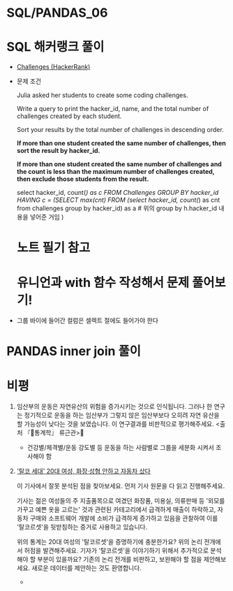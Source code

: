 # SQL/PANDAS_06

# SQL 해커랭크 풀이

- [Challenges (HackerRank)](https://www.hackerrank.com/challenges/challenges/problem)
- 문제 조건

    Julia asked her students to create some coding challenges. 

    Write a query to print the hacker_id, name, and the total number of challenges created by each student. 

    Sort your results by the total number of challenges in descending order.

    **If more than one student created the same number of challenges, then sort the result by hacker_id.** 

    **If more than one student created the same number of challenges and the count is less than the maximum number of challenges created, then exclude those students from the result.**

    select hacker_id, count(*) as c
    FROM Challenges 
    GROUP BY hacker_id
    HAVING c =
        (SELECT max(cnt)
         FROM (select hacker_id, count(*) as cnt
               from challenges
               group by hacker_id) as a  # 위의 group by h.hacker_id 내용을 넣어준 거임
         )
    # 노트 필기 참고 
    # 유니언과 with 함수 작성해서 문제 풀어보기! 

- 그룹 바이에 들어간 컬럼은 셀렉트 절에도 들어가야 한다

# PANDAS inner join 풀이

# 비평

1. 임산부의 운동은 자연유산의 위험을 증가시키는 것으로 인식됩니다. 그러나 한 연구는 정기적으로 운동을 하는 임산부가 그렇지 않은 임산부보다 오히려 자연 유산을 할 가능성이 낮다는 것을 보였습니다. 이 연구결과를 비판적으로 평가해주세요. <출처 『통계학』 류근관>
    - 건강별/체격별/운동 강도별 등  운동을 하는 사람별로 그룹을 세분화 시켜서 조사해야 함
2. ['탈코 세대' 20대 여성, 화장·성형 안하고 자동차 샀다](https://news.v.daum.net/v/20190916060505440?f=m)

    이 기사에서 잘못 분석된 점을 찾아보세요. 먼저 기사 원문을 다 읽고 진행해주세요.

    기사는 젊은 여성들의 주 지출품목으로 여겼던 화장품, 미용실, 의류판매 등 '외모를 가꾸고 예쁜 옷을 고르는' 것과 관련된 카테고리에서 급격하게 매출이 하락하고, 자동차 구매와 소프트웨어 개발에 소비가 급격하게 증가하고 있음을 관찰하여 이를 '탈코르셋'을 뒷받침하는 증거로 사용하고 있습니다. 

    위의 통계는 20대 여성의 '탈코르셋'을 증명하기에 충분한가요? 위의 논리 전개에서 허점을 발견해주세요. 기자가 '탈코르셋'을 이야기하기 위해서 추가적으로 분석해야 할 부분이 있을까요? 기존의 논리 전개를 비판하고, 보완해야 할 점을 제안해보세요. 새로운 데이터를 제안하는 것도 환영합니다.

    -